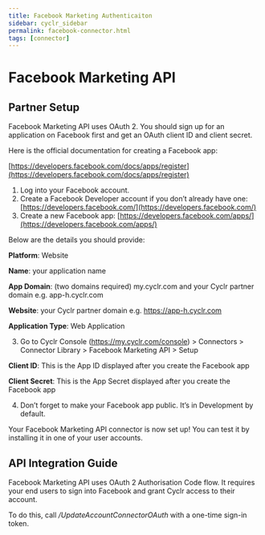 ```yaml
---
title: Facebook Marketing Authenticaiton
sidebar: cyclr_sidebar
permalink: facebook-connector.html
tags: [connector]
---
```


# Facebook Marketing API #

Partner Setup
-------------

Facebook Marketing API uses OAuth 2. You should sign up for an application on Facebook first and get an OAuth client ID and client secret.

Here is the official documentation for creating a Facebook app:

[https://developers.facebook.com/docs/apps/register](https://developers.facebook.com/docs/apps/register)

1.  Log into your Facebook account.
2.  Create a Facebook Developer account if you don’t already have one: [https://developers.facebook.com/](https://developers.facebook.com/)
3.  Create a new Facebook app: [https://developers.facebook.com/apps/](https://developers.facebook.com/apps/)

Below are the details you should provide:

**Platform**: Website

**Name**: your application name

**App Domain**: (two domains required) my.cyclr.com and your Cyclr partner domain e.g. app-h.cyclr.com

**Website**: your Cyclr partner domain e.g. https://app-h.cyclr.com

**Application Type**: Web Application

3.  Go to Cyclr Console (https://my.cyclr.com/console) > Connectors > Connector Library > Facebook Marketing API > Setup

**Client ID**: This is the App ID displayed after you create the Facebook app

**Client Secret**: This is the App Secret displayed after you create the Facebook app

4.  Don’t forget to make your Facebook app public. It’s in Development by default.

Your Facebook Marketing API connector is now set up! You can test it by installing it in one of your user accounts.

API Integration Guide
---------------------

Facebook Marketing API uses OAuth 2 Authorisation Code flow. It requires your end users to sign into Facebook and grant Cyclr access to their account.

To do this, call _/UpdateAccountConnectorOAuth_ with a one-time sign-in token.

